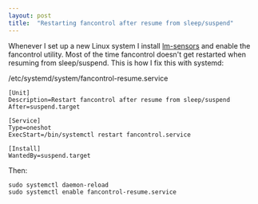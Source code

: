 ```yaml
---
layout: post
title:  "Restarting fancontrol after resume from sleep/suspend"
---
```


Whenever I set up a new Linux system I install [lm-sensors](https://github.com/lm-sensors/lm-sensors) and enable the fancontrol utility. Most of the time fancontrol doesn't get restarted when resuming from sleep/suspend. This is how I fix this with systemd:

/etc/systemd/system/fancontrol-resume.service
```
[Unit]
Description=Restart fancontrol after resume from sleep/suspend
After=suspend.target

[Service]
Type=oneshot
ExecStart=/bin/systemctl restart fancontrol.service

[Install]
WantedBy=suspend.target
```

Then:
```
sudo systemctl daemon-reload
sudo systemctl enable fancontrol-resume.service
```
